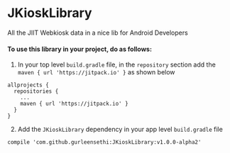 # JKioskLibrary
All the JIIT Webkiosk data in a nice lib for Android Developers

#### To use this library in your project, do as follows:

1. In your top level `build.gradle` file, in the `repository` section add the `maven { url 'https://jitpack.io' }` as shown below
```
allprojects {
  repositories {
    ...
    maven { url 'https://jitpack.io' }
  }
}
```
2. Add the `JKioskLibrary` dependency in your app level `build.gradle` file
```
compile 'com.github.gurleensethi:JKioskLibrary:v1.0.0-alpha2'
```
